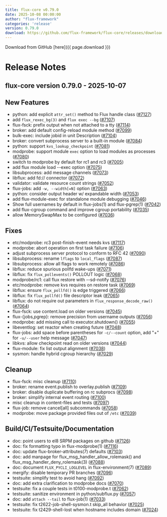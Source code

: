 ```yaml
---
title: flux-core v0.79.0
date: 2025-10-08 00:00:00
author: "flux-framework"
categories: 'release'
version: 0.79.0
download: https://github.com/flux-framework/flux-core/releases/download/v0.79.0/flux-core-0.79.0-1.t4.src.rpm
---
```


Download from GitHub [here]({{ page.download }})

# Release Notes

flux-core version 0.79.0 - 2025-10-07
-------------------------------------

## New Features

 * python: add explicit `attr_set()` method to Flux handle class ([#7127](https://github.com/flux-framework/flux-core/issues/7127))
 * add `flux_rexec_bg(3)` and `flux exec --bg` ([#7107](https://github.com/flux-framework/flux-core/issues/7107))
 * flux-fsck: prefix output when not attached to a tty ([#7114](https://github.com/flux-framework/flux-core/issues/7114))
 * broker: add default config-reload module method ([#7099](https://github.com/flux-framework/flux-core/issues/7099))
 * bulk-exec: include jobid in unit Description ([#7104](https://github.com/flux-framework/flux-core/issues/7104))
 * broker: convert subprocess server to a built-in module ([#7084](https://github.com/flux-framework/flux-core/issues/7084))
 * python: support `kvs_lookup_checkpoint` ([#7081](https://github.com/flux-framework/flux-core/issues/7081))
 * modprobe: support module `exec` option to load modules as processes ([#7080](https://github.com/flux-framework/flux-core/issues/7080))
 * switch to modprobe by default for rc1 and rc3 ([#7005](https://github.com/flux-framework/flux-core/issues/7005))
 * add flux module load --exec option ([#7075](https://github.com/flux-framework/flux-core/issues/7075))
 * libsubprocess: add message channels ([#7073](https://github.com/flux-framework/flux-core/issues/7073))
 * libflux: add fd:// connector ([#7072](https://github.com/flux-framework/flux-core/issues/7072))
 * validator: validate resource count strings ([#7052](https://github.com/flux-framework/flux-core/issues/7052))
 * flux-jobs: add `-w, --width[=N]` option ([#7063](https://github.com/flux-framework/flux-core/issues/7063))
 * python: consider output header w/ expandable width ([#7053](https://github.com/flux-framework/flux-core/issues/7053))
 * add flux-module-exec for standalone module debugging ([#7046](https://github.com/flux-framework/flux-core/issues/7046))
 * Show full usernames by default in flux-jobs(1) and flux-pgrep(1) ([#7042](https://github.com/flux-framework/flux-core/issues/7042))
 * add flux-cgroup command and improve cgroup portability ([#7035](https://github.com/flux-framework/flux-core/issues/7035))
 * allow MemorySwapMax to be configured ([#7036](https://github.com/flux-framework/flux-core/issues/7036))

## Fixes

 * etc/modprobe: rc3 post-finish-event needs kvs ([#7117](https://github.com/flux-framework/flux-core/issues/7117))
 * modprobe: abort operation on first task failure ([#7106](https://github.com/flux-framework/flux-core/issues/7106))
 * adjust subprocess server protocol to conform to RFC 42 ([#7090](https://github.com/flux-framework/flux-core/issues/7090))
 * libsubprocess: rename `lflags` to `local_flags` ([#7087](https://github.com/flux-framework/flux-core/issues/7087))
 * libsubprocess: allow all flags to work remotely ([#7086](https://github.com/flux-framework/flux-core/issues/7086))
 * libflux: reduce spurious pollfd wake-ups ([#7071](https://github.com/flux-framework/flux-core/issues/7071))
 * libflux: fix `flux_pollevents()` POLLOUT logic ([#7068](https://github.com/flux-framework/flux-core/issues/7068))
 * modprobe/rc1: call flux restore with --sd-notify ([#7076](https://github.com/flux-framework/flux-core/issues/7076))
 * etc/modprobe: remove kvs requires on restore task ([#7069](https://github.com/flux-framework/flux-core/issues/7069))
 * libflux: ensure `flux_pollfd()` is edge triggered ([#7066](https://github.com/flux-framework/flux-core/issues/7066))
 * libflux: fix `flux_pollfd()` file descriptor leak ([#7065](https://github.com/flux-framework/flux-core/issues/7065))
 * libflux: do not require out parameters in `flux_response_decode_raw()`
   ([#7064](https://github.com/flux-framework/flux-core/issues/7064))
 * flux-fsck: use content.load on older versions ([#7045](https://github.com/flux-framework/flux-core/issues/7045))
 * flux-{jobs,pgrep}: remove precision from username outputs ([#7056](https://github.com/flux-framework/flux-core/issues/7056))
 * modprobe: add missing call to executor.shutdown() ([#7055](https://github.com/flux-framework/flux-core/issues/7055))
 * libeventlog: set reactor when creating future ([#7048](https://github.com/flux-framework/flux-core/issues/7048))
 * flux-jobs: add space before parentheses for `-c/--count` option, add
   "+" for `-u/--user` help message ([#7047](https://github.com/flux-framework/flux-core/issues/7047))
 * libkvs: allow checkpoint read on older versions ([#7044](https://github.com/flux-framework/flux-core/issues/7044))
 * flux-module: fix list output alignment ([#7038](https://github.com/flux-framework/flux-core/issues/7038))
 * sysmon: handle hybrid cgroup hierarchy ([#7029](https://github.com/flux-framework/flux-core/issues/7029))

## Cleanup

 * flux-fsck: misc cleanup ([#7110](https://github.com/flux-framework/flux-core/issues/7110))
 * broker: rename event.publish to overlay.publish ([#7109](https://github.com/flux-framework/flux-core/issues/7109))
 * broker: disable duplicate buffering on rc subprocs ([#7098](https://github.com/flux-framework/flux-core/issues/7098))
 * broker: simplify internal event routing ([#7100](https://github.com/flux-framework/flux-core/issues/7100))
 * misc cleanup in content-files and tests ([#7097](https://github.com/flux-framework/flux-core/issues/7097))
 * flux-job: remove cancel[all] subcommands ([#7058](https://github.com/flux-framework/flux-core/issues/7058))
 * modprobe: move package provided files out of `/etc` ([#7039](https://github.com/flux-framework/flux-core/issues/7039))

## Build/CI/Testsuite/Documentation

 * doc: point users to el8 SRPM packages on github ([#7126](https://github.com/flux-framework/flux-core/issues/7126))
 * doc: fix formatting typo in flux-modprobe(1) ([#7116](https://github.com/flux-framework/flux-core/issues/7116))
 * doc: update flux-broker-attributes(7) defaults ([#7103](https://github.com/flux-framework/flux-core/issues/7103))
 * doc: add manpage for flux_msg_handler_allow_rolemask() and
   flux_msg_handler_deny_rolemask(3) ([#7088](https://github.com/flux-framework/flux-core/issues/7088))
 * doc: document `FLUX_PYCLI_LOGLEVEL` in flux-environment(7) ([#7089](https://github.com/flux-framework/flux-core/issues/7089))
 * mergify: disable temporary PR branches ([#7096](https://github.com/flux-framework/flux-core/issues/7096))
 * testsuite: simplify test to avoid hang ([#7092](https://github.com/flux-framework/flux-core/issues/7092))
 * doc: add extra clarification to modprobe docs ([#7070](https://github.com/flux-framework/flux-core/issues/7070))
 * testsuite: fix a couple tests in t0100-modprobe.t ([#7062](https://github.com/flux-framework/flux-core/issues/7062))
 * testsuite: sanitize environment in python/subflux.py ([#7057](https://github.com/flux-framework/flux-core/issues/7057))
 * doc: add `attach --tail` to flux-job(1) ([#7033](https://github.com/flux-framework/flux-core/issues/7033))
 * testsuite: fix t2622-job-shell-sysmon.t skip_all behavior ([#7025](https://github.com/flux-framework/flux-core/issues/7025))
 * testsuite: fix t2429-shell-lost when hostname includes domain ([#7024](https://github.com/flux-framework/flux-core/issues/7024))
